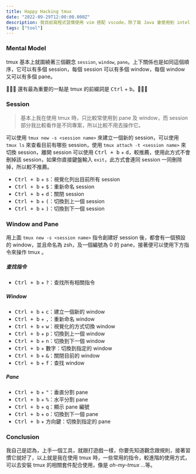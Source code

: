```yaml
---
title: Happy Hacking tmux
date: "2022-09-29T12:00:00.000Z"
description: 我目前寫程式習慣使用 vim 搭配 vscode，除了寫 Java 會使用到 intellij，坦白說這些都是很好用的工具，但是假如你今天僅僅是想在機器上，寫一些簡單的程式，並不需要額外其他的功能，那 tmux 搭配 vim 在 terminal 操作其實是滿常見的一種開發方式，又或著你今天是一個 AI 工程師，你需要駐存終端機上顯示的各項 training 資訊，但你又害怕手賤不小心關掉 terminal，tmux 有所謂 session 的功能相較於 iTerm2 之類的 terminal 能更勝任該角色...等，這篇文章就來介紹一下最基本 tmux。
tags: ["tool"]
---
```


### Mental Model

tmux 基本上就圍繞著三個觀念 `session`, `window`, `pane`。上下關係也是如同這個順序，它可以有多個 session，每個 session 可以有多個 window，每個 window 又可以有多個 pane。

🚀🚀🚀 還有最為重要的一點是 tmux 的前綴詞是 <kbd>Ctrl</kbd> + <kbd>b</kbd>。🚀🚀🚀

### Session

> 基本上我在使用 tmux 時，只比較常使用到 pane 及 window，而 session 部分我比較看作是不同專案，所以比較不用去操作它。

可以使用 `tmux new -s <session name>` 來建立一個新的 session，可以使用 `tmux ls` 來查看目前有哪些 session，使用 `tmux attach -t <session name>` 來切換 session，離開 session 可以使用 <kbd>Ctrl + b</kbd> + <kbd>d</kbd>，較推薦，使用此方式不會刪掉該 session，如果你直接鍵盤輸入 `exit`，此方式會連同 session 一同刪除掉，所以較不推薦。

- <kbd>Ctrl + b</kbd> + <kbd>s</kbd>：視覺化列出目前所有 session
- <kbd>Ctrl + b</kbd> + <kbd>$</kbd>：重新命名 session
- <kbd>Ctrl + b</kbd> + <kbd>d</kbd>：關閉 session
- <kbd>Ctrl + b</kbd> + <kbd>(</kbd>：切換到上一個 session
- <kbd>Ctrl + b</kbd> + <kbd>)</kbd>：切換到下一個 session

### Window and Pane

用上面 `tmux new -s <session name>` 指令創建好 session 後，都會有一個預設的 window，並且命名為 zsh，及一個編號為 0 的 pane，接著便可以使用下方指令來操作 tmux 。

##### 查找指令

- <kbd>Ctrl + b</kbd> + <kbd>?</kbd>：查找所有相關指令

##### Window

- <kbd>Ctrl + b</kbd> + <kbd>c</kbd>：建立一個新的 window
- <kbd>Ctrl + b</kbd> + <kbd>,</kbd>：重新命名 window
- <kbd>Ctrl + b</kbd> + <kbd>w</kbd>：視覺化的方式切換 window
- <kbd>Ctrl + b</kbd> + <kbd>p</kbd>：切換到上一個 window
- <kbd>Ctrl + b</kbd> + <kbd>n</kbd>：切換到下一個 window
- <kbd>Ctrl + b</kbd> + <kbd>數字</kbd>：切換到指定的 window
- <kbd>Ctrl + b</kbd> + <kbd>&</kbd>：關閉目前的 window
- <kbd>Ctrl + b</kbd> + <kbd>f</kbd>：查找 window

##### Pane

- <kbd>Ctrl + b</kbd> + <kbd>"</kbd>：垂直分割 pane
- <kbd>Ctrl + b</kbd> + <kbd>%</kbd>：水平分割 pane
- <kbd>Ctrl + b</kbd> + <kbd>q</kbd>：顯示 pane 編號
- <kbd>Ctrl + b</kbd> + <kbd>o</kbd>：切換到下一個 pane
- <kbd>Ctrl + b</kbd> + <kbd>方向鍵</kbd>：切換到指定的 pane

### Conclusion

我自己是認為，上手一個工具，就跟打遊戲一樣，你要先知道觀念跟規則，接著習慣它就好了，以上就是我在使用 tmux 時，一些常用的指令，較進階的使用方式，可以去安裝 tmux 的相關套件配合使用，像是 _oh-my-tmux_ ...等。
